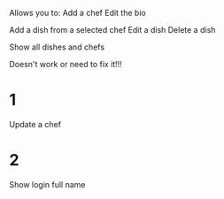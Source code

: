 Allows you to:
Add a chef
Edit the bio

Add a dish from a selected chef
Edit a dish
Delete a dish

Show all dishes and chefs

Doesn't work or need to fix it!!!

# 1

Update a chef

# 2

Show login full name
